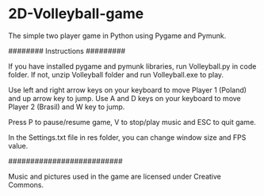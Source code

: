 # 2D-Volleyball-game
The simple two player game in Python using Pygame and Pymunk.

######## Instructions #########

If you have installed pygame and pymunk libraries, run Volleyball.py in code folder.
If not, unzip Volleyball folder and run Volleyball.exe to play.

Use left and right arrow keys on your keyboard to move Player 1 (Poland) and up arrow key to jump.
Use A and D keys on your keyboard to move Player 2 (Brasil) and W key to jump.

Press P to pause/resume game, V to stop/play music and ESC to quit game.

In the Settings.txt file in res folder, you can change window size and FPS value.

##########################

Music and pictures used in the game are licensed under Creative Commons.

